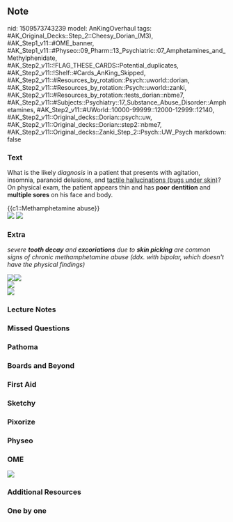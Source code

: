 ## Note
nid: 1509573743239
model: AnKingOverhaul
tags: #AK_Original_Decks::Step_2::Cheesy_Dorian_(M3), #AK_Step1_v11::#OME_banner, #AK_Step1_v11::#Physeo::09_Pharm::13_Psychiatric::07_Amphetamines_and_Methylphenidate, #AK_Step2_v11::!FLAG_THESE_CARDS::Potential_duplicates, #AK_Step2_v11::!Shelf::#Cards_AnKing_Skipped, #AK_Step2_v11::#Resources_by_rotation::Psych::uworld::dorian, #AK_Step2_v11::#Resources_by_rotation::Psych::uworld::zanki, #AK_Step2_v11::#Resources_by_rotation::tests_dorian::nbme7, #AK_Step2_v11::#Subjects::Psychiatry::17_Substance_Abuse_Disorder::Amphetamines, #AK_Step2_v11::#UWorld::10000-99999::12000-12999::12140, #AK_Step2_v11::Original_decks::Dorian::psych::uw, #AK_Step2_v11::Original_decks::Dorian::step2::nbme7, #AK_Step2_v11::Original_decks::Zanki_Step_2::Psych::UW_Psych
markdown: false

### Text
What is the likely <i>diagnosis</i> in a patient that presents with
agitation, insomnia, paranoid delusions, and <u>tactile
hallucinations (bugs under skin)</u>? On physical exam, the patient
appears thin and has <b>poor</b> <b>dentition</b> and <b>multiple
sores</b> on his face and body.
<div>
  {{c1::Methamphetamine abuse}}
</div>
<div><img src="crystal-meth-faces_2863489k-250x181.jpg"> <img src=
"paste-2037145938165761.jpg"></div>

### Extra
<i>severe <b>tooth decay</b> and <b>excoriations</b> due to <b>skin
picking</b> are common signs of chronic methamphetamine abuse (ddx.
with bipolar, which doesn't have the physical findings)</i>
<div>
  <img src="paste-1760799152406529.jpg"><i><img src=
  "paste-1754665939107841.jpg"></i>
</div>
<div>
  <div>
    <i><img src="drug%201.png"></i>
  </div>
  <div>
    <i><img src="drug%202.png"></i>
  </div>
</div>

### Lecture Notes


### Missed Questions


### Pathoma


### Boards and Beyond


### First Aid


### Sketchy


### Pixorize


### Physeo


### OME
<div class="ome-widget">
  <a href="https://onlinemeded.org?ref=anki"><img src=
  "_OME_AnkiFlashcards_General_4.png"></a>
</div>

### Additional Resources


### One by one

